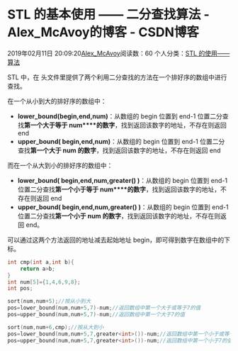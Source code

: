 # STL 的基本使用 —— 二分查找算法 - Alex_McAvoy的博客 - CSDN博客





2019年02月11日 20:09:20[Alex_McAvoy](https://me.csdn.net/u011815404)阅读数：60
个人分类：[STL 的使用——算法](https://blog.csdn.net/u011815404/article/category/8793970)









STL 中，在 <algorithm> 头文件里提供了两个利用二分查找的方法在一个排好序的数组中进行查找。

在一个从小到大的排好序的数组中：
- **lower_bound(begin,end,num)**：从数组的 begin 位置到 end-1 位置二分查找**第一个大于等于 num****的数字**，找到返回该数字的地址，不存在则返回 end
- **upper_bound( begin,end,num)**：从数组的 begin 位置到 end-1 位置二分查找**第一个大于 num 的数字**，找到返回该数字的地址，不存在则返回 end

而在一个从大到小的排好序的数组中：
- **lower_bound( begin,end,num,greater<type>() )**：从数组的 begin 位置到 end-1 位置二分查找**第一个小于等于 num****的数字**，找到返回该数字的地址，不存在则返回 end
- **upper_bound( begin,end,num,greater<type>() )**：从数组的 begin 位置到 end-1 位置二分查找**第一个小于 num 的数字**，找到返回该数字的地址，不存在则返回 end。

可以通过这两个方法返回的地址减去起始地址 begin，即可得到数字在数组中的下标。

```cpp
int cmp(int a,int b){
	return a>b;
}
int num[5]={1,4,6,9,8}; 
int pos;

sort(num,num+5);//按从小到大 
pos=lower_bound(num,num+5,7)-num;//返回数组中第一个大于或等于7的值 
pos=upper_bound(num,num+5,7)-num;//返回数组中第一个大于7的值

sort(num,num+6,cmp);//按从大到小
pos=lower_bound(num,num+5,7,greater<int>())-num;//返回数组中第一个小于或等于7的值 
pos=upper_bound(num,num+5,7,greater<int>())-num;//返回数组中第一个小于7的值
```






